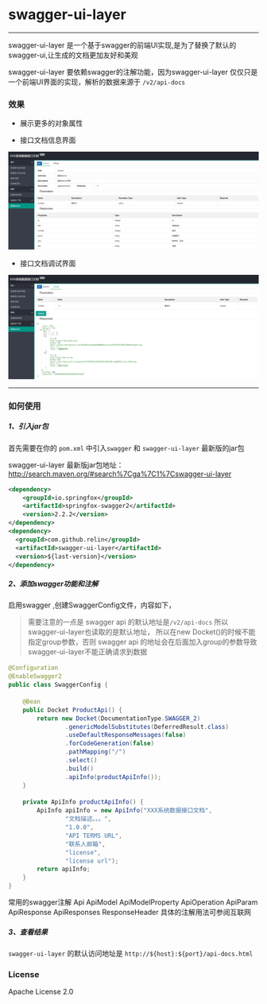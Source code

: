 # swagger-ui-layer

------

swagger-ui-layer 是一个基于swagger的前端UI实现,是为了替换了默认的swagger-ui,让生成的文档更加友好和美观

swagger-ui-layer 要依赖swagger的注解功能，因为swagger-ui-layer 仅仅只是一个前端UI界面的实现，解析的数据来源于 `/v2/api-docs` 


### 效果

*   展示更多的对象属性

* 接口文档信息界面

![api-info](swagger-ui-layer/src/main/resources/examples/api-info.png)

* 接口文档调试界面

![api-debug](swagger-ui-layer/src/main/resources/examples/api-debug.png)

------

### 如何使用
##### 1、引入jar包

首先需要在你的 `pom.xml` 中引入`swagger` 和 `swagger-ui-layer` 最新版的jar包

swagger-ui-layer 最新版jar包地址：http://search.maven.org/#search%7Cga%7C1%7Cswagger-ui-layer


```xml
<dependency>
    <groupId>io.springfox</groupId>
    <artifactId>springfox-swagger2</artifactId>
    <version>2.2.2</version>
</dependency>
<dependency>
  <groupId>com.github.relin</groupId>
  <artifactId>swagger-ui-layer</artifactId>
  <version>${last-version}</version>
</dependency>
```

##### 2、添加swagger功能和注解
启用swagger ,创建SwaggerConfig文件，内容如下，
> 需要注意的一点是 swagger api 的默认地址是`/v2/api-docs` 所以swagger-ui-layer也读取的是默认地址，
所以在new Docket()的时候不能指定group参数，否则 swagger api 的地址会在后面加入group的参数导致swagger-ui-layer不能正确请求到数据
```java
@Configuration
@EnableSwagger2
public class SwaggerConfig {

	@Bean
	public Docket ProductApi() {
		return new Docket(DocumentationType.SWAGGER_2)
				.genericModelSubstitutes(DeferredResult.class)
				.useDefaultResponseMessages(false)
				.forCodeGeneration(false)
				.pathMapping("/")
				.select()
				.build()
				.apiInfo(productApiInfo());
	}

	private ApiInfo productApiInfo() {
		ApiInfo apiInfo = new ApiInfo("XXX系统数据接口文档",
				"文档描述。。。",
				"1.0.0",
				"API TERMS URL",
				"联系人邮箱",
				"license",
				"license url");
		return apiInfo;
	}
}
```
常用的swagger注解 
Api
ApiModel
ApiModelProperty
ApiOperation
ApiParam
ApiResponse
ApiResponses
ResponseHeader
具体的注解用法可参阅互联网

##### 3、查看结果
`swagger-ui-layer` 的默认访问地址是 `http://${host}:${port}/api-docs.html`

### License
Apache License 2.0
